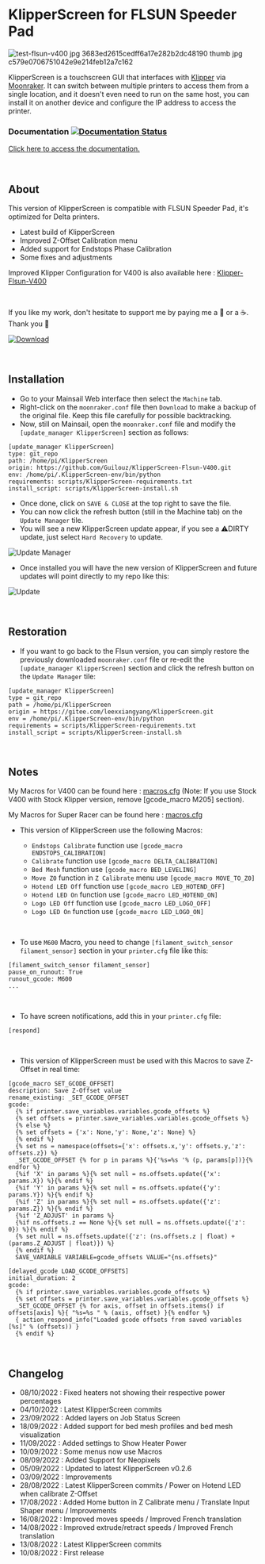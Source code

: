 # KlipperScreen for FLSUN Speeder Pad

![test-flsun-v400 jpg 3683ed2615cedff6a17e282b2dc48190 thumb jpg c579e0706751042e9e214feb12a7c162](https://user-images.githubusercontent.com/12702322/183767560-330689f3-61f6-42d3-9daf-b6c3e6ff845a.jpg)

KlipperScreen is a touchscreen GUI that interfaces with [Klipper](https://github.com/kevinOConnor/klipper) via [Moonraker](https://github.com/arksine/moonraker). It can switch between multiple printers to access them from a single location, and it doesn't even need to run on the same host, you can install it on another device and configure the IP address to access the printer.

### Documentation [![Documentation Status](https://readthedocs.org/projects/klipperscreen/badge/?version=latest)](https://klipperscreen.readthedocs.io/en/latest/?badge=latest)

[Click here to access the documentation.](https://klipperscreen.readthedocs.io/en/latest/)

<br />

## About

This version of KlipperScreen is compatible with FLSUN Speeder Pad, it's optimized for Delta printers.

- Latest build of KlipperScreen
- Improved Z-Offset Calibration menu
- Added support for Endstops Phase Calibration
- Some fixes and adjustments

Improved Klipper Configuration for V400 is also available here : [Klipper-Flsun-V400](https://github.com/Guilouz/Klipper-Flsun-V400)

<br />

If you like my work, don't hesitate to support me by paying me a 🍺 or a ☕. Thank you 🙂

[ ![Download](https://user-images.githubusercontent.com/12702322/115148445-e5a40100-a05f-11eb-8552-c1f5d4355987.png) ](https://www.paypal.me/CyrilGuislain)

<br />

## Installation

- Go to your Mainsail Web interface then select the `Machine` tab.
- Right-click on the `moonraker.conf` file then `Download` to make a backup of the original file. Keep this file carefully for possible backtracking.
- Now, still on Mainsail, open the `moonraker.conf` file and modify the `[update_manager KlipperScreen]` section  as follows:

```
[update_manager KlipperScreen]
type: git_repo
path: /home/pi/KlipperScreen
origin: https://github.com/Guilouz/KlipperScreen-Flsun-V400.git
env: /home/pi/.KlipperScreen-env/bin/python
requirements: scripts/KlipperScreen-requirements.txt
install_script: scripts/KlipperScreen-install.sh
```
- Once done, click on `SAVE & CLOSE` at the top right to save the file.
- You can now click the refresh button (still in the Machine tab) on the `Update Manager` tile.
- You will see a new KlipperScreen update appear, if you see a ⚠️DIRTY update, just select `Hard Recovery` to update.

![Update Manager](https://user-images.githubusercontent.com/12702322/183909392-24aab778-c8ed-4f81-be39-ac51612bf12c.jpg)

- Once installed you will have the new version of KlipperScreen and future updates will point directly to my repo like this:

![Update](https://user-images.githubusercontent.com/12702322/183990132-0a7673d1-2e51-484a-8113-e0bd54813995.jpg)

<br />

## Restoration

- If you want to go back to the Flsun version, you can simply restore the previously downloaded `moonraker.conf` file or re-edit the `[update_manager KlipperScreen]` section and click the refresh button on the `Update Manager` tile:

```
[update_manager KlipperScreen]
type = git_repo
path = /home/pi/KlipperScreen
origin = https://gitee.com/leexxiangyang/KlipperScreen.git
env = /home/pi/.KlipperScreen-env/bin/python
requirements = scripts/KlipperScreen-requirements.txt
install_script = scripts/KlipperScreen-install.sh
```
<br />

## Notes


My Macros for V400 can be found here : [macros.cfg](https://github.com/Guilouz/Klipper-Flsun-V400/blob/main/Configurations/macros.cfg) (Note: If you use Stock V400 with Stock Klipper version, remove [gcode_macro M205] section).

My Macros for Super Racer can be found here : [macros.cfg](https://github.com/Guilouz/Klipper-Flsun-Super-Racer/blob/main/Configurations/macros.cfg)

- This version of KlipperScreen use the following Macros:

  - `Endstops Calibrate` function use `[gcode_macro ENDSTOPS_CALIBRATION]`
  - `Calibrate` function use `[gcode_macro DELTA_CALIBRATION]`
  - `Bed Mesh` function use `[gcode_macro BED_LEVELING]`
  - `Move Z0` function in `Z Calibrate` menu use `[gcode_macro MOVE_TO_Z0]`
  - `Hotend LED Off` function use `[gcode_macro LED_HOTEND_OFF]`
  - `Hotend LED On` function use `[gcode_macro LED_HOTEND_ON]`
  - `Logo LED Off` function use `[gcode_macro LED_LOGO_OFF]`
  - `Logo LED On` function use `[gcode_macro LED_LOGO_ON]`

<br />

- To use `M600` Macro, you need to change `[filament_switch_sensor filament_sensor]` section in your `printer.cfg` file like this:
```
[filament_switch_sensor filament_sensor]
pause_on_runout: True
runout_gcode: M600
...
```

<br />

- To have screen notifications, add this in your `printer.cfg` file:
```
[respond]
```

<br />

- This version of KlipperScreen must be used with this Macros to save Z-Offset in real time:
```
[gcode_macro SET_GCODE_OFFSET]
description: Save Z-Offset value
rename_existing: _SET_GCODE_OFFSET
gcode:
  {% if printer.save_variables.variables.gcode_offsets %}
  {% set offsets = printer.save_variables.variables.gcode_offsets %}
  {% else %}
  {% set offsets = {'x': None,'y': None,'z': None} %}
  {% endif %}
  {% set ns = namespace(offsets={'x': offsets.x,'y': offsets.y,'z': offsets.z}) %}
  _SET_GCODE_OFFSET {% for p in params %}{'%s=%s '% (p, params[p])}{% endfor %}
  {%if 'X' in params %}{% set null = ns.offsets.update({'x': params.X}) %}{% endif %}
  {%if 'Y' in params %}{% set null = ns.offsets.update({'y': params.Y}) %}{% endif %}
  {%if 'Z' in params %}{% set null = ns.offsets.update({'z': params.Z}) %}{% endif %}
  {%if 'Z_ADJUST' in params %}
  {%if ns.offsets.z == None %}{% set null = ns.offsets.update({'z': 0}) %}{% endif %}
  {% set null = ns.offsets.update({'z': (ns.offsets.z | float) + (params.Z_ADJUST | float)}) %}
  {% endif %}
  SAVE_VARIABLE VARIABLE=gcode_offsets VALUE="{ns.offsets}"
```
```
[delayed_gcode LOAD_GCODE_OFFSETS]
initial_duration: 2
gcode:
  {% if printer.save_variables.variables.gcode_offsets %}
  {% set offsets = printer.save_variables.variables.gcode_offsets %}
  _SET_GCODE_OFFSET {% for axis, offset in offsets.items() if offsets[axis] %}{ "%s=%s " % (axis, offset) }{% endfor %}
  { action_respond_info("Loaded gcode offsets from saved variables [%s]" % (offsets)) }
  {% endif %}
```

<br />

## Changelog

- 08/10/2022 : Fixed heaters not showing their respective power percentages
- 04/10/2022 : Latest KlipperScreen commits
- 23/09/2022 : Added layers on Job Status Screen
- 18/09/2022 : Added support for bed mesh profiles and bed mesh visualization
- 11/09/2022 : Added settings to Show Heater Power
- 10/09/2022 : Some menus now use Macros
- 08/09/2022 : Added Support for Neopixels
- 05/09/2022 : Updated to latest KlipperScreen v0.2.6
- 03/09/2022 : Improvements
- 28/08/2022 : Latest KlipperScreen commits / Power on Hotend LED when calibrate Z-Offset
- 17/08/2022 : Added Home button in Z Calibrate menu / Translate Input Shaper menu / Improvements
- 16/08/2022 : Improved moves speeds / Improved French translation
- 14/08/2022 : Improved extrude/retract speeds / Improved French translation
- 13/08/2022 : Latest KlipperScreen commits
- 10/08/2022 : First release
